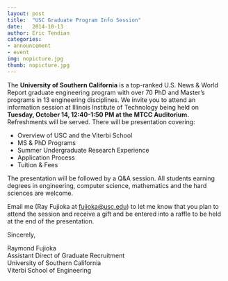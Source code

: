 ```yaml
---
layout: post
title:  "USC Graduate Program Info Session"
date:   2014-10-13
author: Eric Tendian
categories: 
- announcement
- event
img: nopicture.jpg
thumb: nopicture.jpg
---
```


The **University of Southern California** is a top-ranked U.S. News & World Report graduate engineering program with over 70 PhD and Master’s programs in 13 engineering disciplines. We invite you to attend an information session at Illinois Institute of Technology being held on **Tuesday, October 14, 12:40-1:50 PM at the MTCC Auditorium.** Refreshments will be served. There will be presentation covering:

- Overview of USC and the Viterbi School
- MS & PhD Programs
- Summer Undergraduate Research Experience
- Application Process
- Tuition & Fees

The presentation will be followed by a Q&A session. All students earning degrees in engineering, computer science, mathematics and the hard sciences are welcome.

Email me (Ray Fujioka at <fujioka@usc.edu>) to let me know that you plan to attend the session and receive a gift and be entered into a raffle to be held at the end of the presentation.

Sincerely,

Raymond Fujioka<br>
Assistant Direct of Graduate Recruitment<br>
University of Southern California<br>
Viterbi School of Engineering
